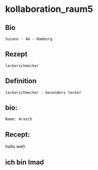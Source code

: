 # kollaboration_raum5

## Bio
`Susann - 44 - Hamburg`

## Rezept
`leckerschmecker`

## Definition
`leckerschmecker - besonders lecker`

## bio:
`Name: Arasch`

## Recept:

 hallo welt
## ich bin Imad
